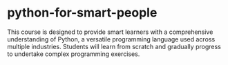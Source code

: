 # python-for-smart-people
This course is designed to provide smart learners with a comprehensive understanding of Python, a versatile programming language used across multiple industries. Students will learn from scratch and gradually progress to undertake complex programming exercises.
